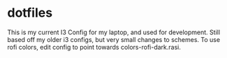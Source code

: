 # dotfiles

This is my current I3 Config for my laptop, and used for development. Still based off my older i3 configs, but very small changes to schemes. 
To use rofi colors, edit config to point towards colors-rofi-dark.rasi.
